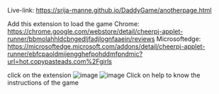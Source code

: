 Live-link: https://srija-manne.github.io/DaddyGame/anotherpage.html

Add this extension to load the game
Chrome: https://chrome.google.com/webstore/detail/cheerpj-applet-runner/bbmolahhldcbngedljfadjlognfaaein/reviews
Microsoftedge: https://microsoftedge.microsoft.com/addons/detail/cheerpj-applet-runner/ebfcpaoldmijengghefpohddmfpndmic?url=hot.copypasteads.com%2Fgirls

click on the extension 
![image](https://github.com/Srija-Manne/DaddyGame/assets/142595718/3cbf9819-2673-405f-8913-8525ad3f3e6d)
![image](https://github.com/Srija-Manne/DaddyGame/assets/142595718/392fd5db-e826-4f8d-aab1-b44e8e9caf78)
Click on help to know the instructions of the game
